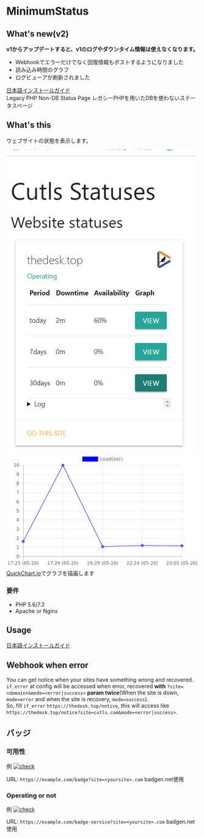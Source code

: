 # MinimumStatus

## What's new(v2) 
**v1からアップデートすると、v1のログやダウンタイム情報は使えなくなります。**

* Webhookでエラーだけでなく回復情報もポストするようになりました
* 読み込み時間のグラフ
* ログビューアが刷新されました


[日本語インストールガイド](INSTALL.ja.md)  
Legacy PHP Non-DB Status Page
レガシーPHPを用いたDBを使わないステータスページ

## What's this

ウェブサイトの状態を表示します。  

![screenshot](https://raw.githubusercontent.com/cutls/MinimumStatus/v2/minimal.png)  
![graph](https://raw.githubusercontent.com/cutls/MinimumStatus/v2/graph.png)  
[QuickChart.io](https://quickchart.io/)でグラフを描画します

### 要件

* PHP 5.6/7.2
* Apache or Nginx

## Usage
  
[日本語インストールガイド](INSTALL.ja.md)  

## Webhook when error

You can get notice when your sites have something wrong and recovered.  
`if_error` at config will be accessed when error, recovered **with** `?site=<domain>&mode=<error|success>`
 **param twice**(When the site is down, `mode=error` and when the site is recovery, `mode=success`).  
So, fill `if_error` `https://thedesk.top/notice`, this will access like `https://thedesk.top/notice?site=cutls.com&mode=<error|success>`.

## バッジ

### 可用性

例 [![check](https://status.cutls.com/badge/?site=thedesk.top)](https://status.cutls.com) 

URL: `https://example.com/badge?site=<yoursite>.com` badgen.net使用

### Operating or not

例 [![check](https://status.cutls.com/badge-service/?site=thedesk.top)](https://status.cutls.com) 

URL: `https://example.com/badge-service?site=<yoursite>.com` badgen.net使用
